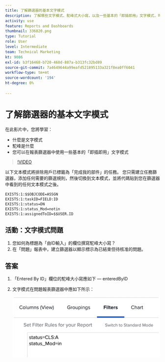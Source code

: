 ```yaml
---
title: 了解篩選器的基本文字模式
description: 了解哪些文字模式、駝峰式大小寫，以及一些基本的「即插即用」文字模式，可用於 [!DNL  Workfront].
activity: use
feature: Reports and Dashboards
thumbnail: 336820.png
type: Tutorial
role: User
level: Intermediate
team: Technical Marketing
kt: 9086
exl-id: b3f16468-b720-468d-887a-b313fc32bd89
source-git-commit: 7a4649644a99eafd521895133a321f8ea0ff6041
workflow-type: tm+mt
source-wordcount: '194'
ht-degree: 0%

---
```


# 了解篩選器的基本文字模式

在此影片中，您將學習：

* 什麼是文字模式
* 駝峰是什麼
* 您可以在報表篩選器中使用一些基本的「即插即用」文字模式

>[!VIDEO](https://video.tv.adobe.com/v/336820/?quality=12)

以下文本模式將排除用戶已標籤為「完成我的部件」的任務。 您只需建立任務篩選器，添加任何需要的篩選規則，然後切換到文本模式，並將代碼貼到您在篩選器中看到的任何文本模式之後。

```
EXISTS:1:$$OBJCODE=ASSGN  
EXISTS:1:taskID=FIELD:ID  
EXISTS:1:status=DN  
EXISTS:1:status_Mod=notin  
EXISTS:1:assignedToID=$$USER.ID 
```

## 活動：文字模式問題

1. 您如何為標題為「由ID輸入」的欄位撰寫駝峰大小寫？
1. 在「問題」報表中，建立篩選器以顯示標示為已結束但待核准的問題。

## 答案

1. 「Entered By ID」欄位的駝峰大小寫應如下 — enteredByID
1. 文字模式在問題報表篩選器中應如下所示：

   ![在文本模式中建立新篩選器的螢幕影像](assets/btm-answer.png)
